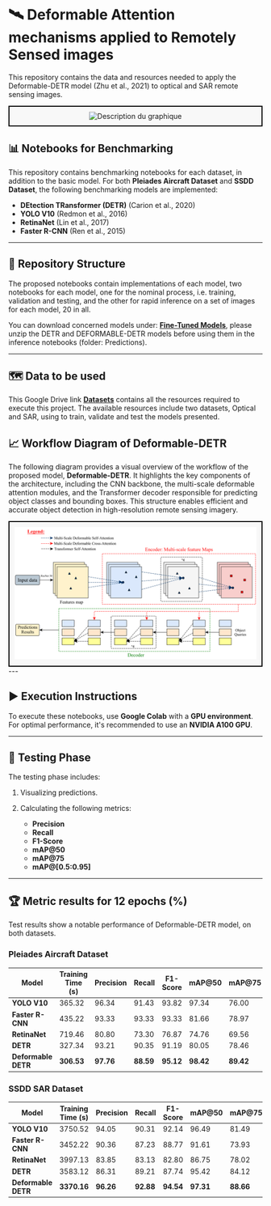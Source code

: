 # 🛰 Deformable Attention mechanisms applied to Remotely Sensed images

This repository contains the data and resources needed to apply the Deformable-DETR model (Zhu et al., 2021) to optical and SAR remote sensing images.

<div align="center" style="border: 2px solid black; padding: 10px; background-color: #f8f8f8;">
    <img src="assets/GITHUB_COVER.PNG" alt="Description du graphique" width="650">
</div>

## 📊 Notebooks for Benchmarking 

This repository contains benchmarking notebooks for each dataset, in addition to the basic model. For both **Pleiades Aircraft Dataset** and **SSDD Dataset**, the following benchmarking models are implemented:

- **DEtection TRansformer (DETR)** (Carion et al., 2020)
- **YOLO V10** (Redmon et al., 2016)
- **RetinaNet** (Lin et al., 2017)
- **Faster R-CNN** (Ren et al., 2015)
  
---
## 📁 Repository Structure

The proposed notebooks contain implementations of each model, two notebooks for each model, one for the nominal process, i.e. training, validation and testing, and the other for rapid inference on a set of images for each model, 20 in all.

You can download concerned models under: **[Fine-Tuned Models](https://drive.google.com/drive/u/1/folders/1xf-vNriat8YUJQGu-fedciORcqXCzzW6?usp=sharing)**, please unzip the DETR and DEFORMABLE-DETR models before using them in the inference notebooks (folder: Predictions).

---
## 🗺️ Data to be used

This Google Drive link **[Datasets](https://drive.google.com/drive/folders/1-8UDTKH-A7PerjXUXKDAXtTWKYRdj7IS?usp=sharing)** contains all the resources required to execute this project. The available resources include two datasets, Optical and SAR, using to train, validate and test the models presented.

## 📈 Workflow Diagram of Deformable-DETR

The following diagram provides a visual overview of the workflow of the proposed model, **Deformable-DETR**. It highlights the key components of the architecture, including the CNN backbone, the multi-scale deformable attention modules, and the Transformer decoder responsible for predicting object classes and bounding boxes. This structure enables efficient and accurate object detection in high-resolution remote sensing imagery.
<div align="center" style="border: 2px solid black; padding: 10px; background-color: #f8f8f8;">
    <img src="assets/Deformable-DETR.png" alt="Workflow-DEFORMABLE-DETR" width="650">
</div>
---

## ▶️ Execution Instructions

To execute these notebooks, use **Google Colab** with a **GPU environment**. For optimal performance, it's recommended to use an **NVIDIA A100 GPU**.

---

## 🧪 Testing Phase 

The testing phase includes:
1. Visualizing predictions.
2. Calculating the following metrics:
   
   - **Precision**
   - **Recall**
   - **F1-Score**
   - **mAP@50**
   - **mAP@75**
   - **mAP@[0.5:0.95]**

---

## 🏆 Metric results for 12 epochs (%)

Test results show a notable performance of Deformable-DETR model, on both datasets.

### **Pleiades Aircraft Dataset**

| Model             | Training Time (s) | Precision | Recall | F1-Score | mAP@50 | mAP@75 | mAP@[0.5:0.95] |
|------------------|-------------------|-----------|--------|----------|--------|--------|----------------|
| **YOLO V10**      | 365.32            | 96.34     | 91.43  | 93.82    | 97.34  | 76.00  | 65.36          |
| **Faster R-CNN**  | 435.22            | 93.33     | 93.33  | 93.33    | 81.66  | 78.97  | 73.77          |
| **RetinaNet**     | 719.46            | 80.80     | 73.30  | 76.87    | 74.76  | 69.56  | 55.80          |
| **DETR**          | 327.34            | 93.21     | 90.35  | 91.19    | 80.05  | 78.46  | 73.44          |
| **Deformable DETR** | **306.53**       | **97.76** | **88.59** | **95.12** | **98.42** | **89.42** | **76.75** |



### **SSDD SAR Dataset**

| Model             | Training Time (s) | Precision | Recall | F1-Score | mAP@50 | mAP@75 | mAP@[0.5:0.95] |
|------------------|-------------------|-----------|--------|----------|--------|--------|----------------|
| **YOLO V10**      | 3750.52           | 94.05     | 90.31  | 92.14    | 96.49  | 81.49  | 75.86          |
| **Faster R-CNN**  | 3452.22           | 90.36     | 87.23  | 88.77    | 91.61  | 73.93  | 62.53          |
| **RetinaNet**     | 3997.13           | 83.85     | 83.13  | 82.80    | 86.75  | 78.02  | 64.54          |
| **DETR**          | 3583.12           | 86.31     | 89.21  | 87.74    | 95.42  | 84.12  | 75.86          |
| **Deformable DETR** | **3370.16**       | **96.26** | **92.88** | **94.54** | **97.31** | **88.66** | **76.14** |

